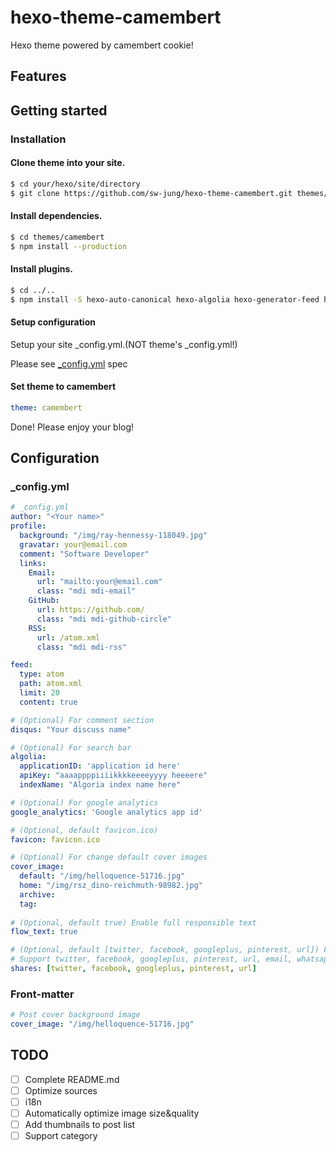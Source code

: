 # hexo-theme-camembert

Hexo theme powered by camembert cookie!

## Features

## Getting started

### Installation

#### Clone theme into your site.
```bash
$ cd your/hexo/site/directory
$ git clone https://github.com/sw-jung/hexo-theme-camembert.git themes/camembert
```

#### Install dependencies.
```bash
$ cd themes/camembert
$ npm install --production
```

#### Install plugins.
```bash
$ cd ../..
$ npm install -S hexo-auto-canonical hexo-algolia hexo-generator-feed hexo-renderer-sass hexo-renderer-webpack-2-advanced babel-core babel-loader babel-preset-es2015
```

#### Setup configuration

Setup your site _config.yml.(NOT theme's _config.yml!)

Please see [_config.yml](#_configyml) spec

#### Set theme to camembert
```yml
theme: camembert
```

Done! Please enjoy your blog!

## Configuration

### _config.yml
```yml
# _config.yml
author: "<Your name>"
profile:
  background: "/img/ray-hennessy-118049.jpg"
  gravatar: your@email.com
  comment: "Software Developer"
  links:
    Email:
      url: "mailto:your@email.com"
      class: "mdi mdi-email"
    GitHub:
      url: https://github.com/
      class: "mdi mdi-github-circle"
    RSS:
      url: /atom.xml
      class: "mdi mdi-rss"

feed:
  type: atom
  path: atom.xml
  limit: 20
  content: true

# (Optional) For comment section
disqus: "Your discuss name"

# (Optional) For search bar
algolia:
  applicationID: 'application id here'
  apiKey: "aaaappppiiiikkkkeeeeyyyy heeeere"
  indexName: "Algoria index name here"

# (Optional) For google analytics
google_analytics: 'Google analytics app id'

# (Optional, default favicon.ico)
favicon: favicon.ico

# (Optional) For change default cover images
cover_image:
  default: "/img/helloquence-51716.jpg"
  home: "/img/rsz_dino-reichmuth-98982.jpg"
  archive:
  tag:
  
# (Optional, default true) Enable full responsible text
flow_text: true

# (Optional, default [twitter, facebook, googleplus, pinterest, url]) For share modal.
# Support twitter, facebook, googleplus, pinterest, url, email, whatsapp
shares: [twitter, facebook, googleplus, pinterest, url]
```

### Front-matter

```yml
# Post cover background image
cover_image: "/img/helloquence-51716.jpg"
```

## TODO

* [ ] Complete README.md
* [ ] Optimize sources
* [ ] i18n
* [ ] Automatically optimize image size&quality
* [ ] Add thumbnails to post list
* [ ] Support category